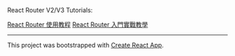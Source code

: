 
React Router V2/V3 Tutorials:

[React Router 使用教程](http://www.ruanyifeng.com/blog/2016/05/react_router.html)
[React Router 入門實戰教學](https://github.com/kdchang/reactjs101/blob/master/Ch05/react-router-introduction.md)





--------------
This project was bootstrapped with [Create React App](https://github.com/facebookincubator/create-react-app).
